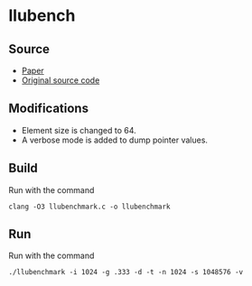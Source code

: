 # llubench #
## Source ## 
 - [Paper](http://zilles.cs.illinois.edu/papers/health.pdf) 
 - [Original source code](http://zilles.cs.illinois.edu/papers/llubenchmark.c)
 
## Modifications ##
 - Element size is changed to 64. 
 - A verbose mode is added to dump pointer values. 

## Build ## 
Run with the command
```
clang -O3 llubenchmark.c -o llubenchmark
```

## Run ## 
Run with the command 
```
./llubenchmark -i 1024 -g .333 -d -t -n 1024 -s 1048576 -v
```

